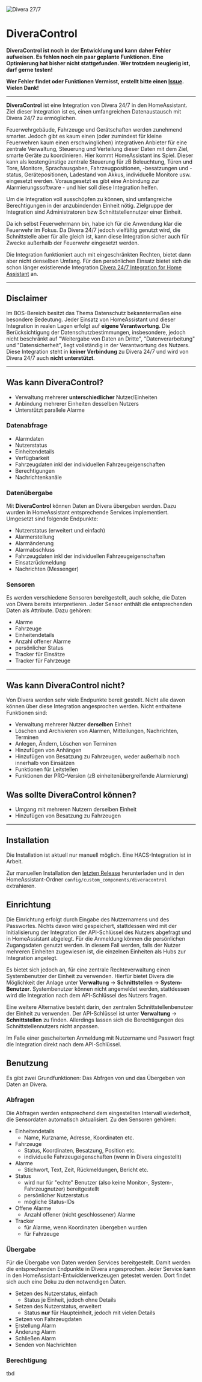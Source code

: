![Divera 27/7](https://www.divera247.com/downloads/grafik/divera247_logo_800.png)
# DiveraControl

**DiveraControl ist noch in der Entwicklung und kann daher Fehler aufweisen. Es fehlen noch ein paar geplante Funktionen. Eine Optimierung hat bisher nicht stattgefunden. Wer trotzdem neugierig ist, darf gerne testen!**

**Wer Fehler findet oder Funktionen Vermisst, erstellt bitte einen [Issue](https://github.com/moehrem/DiveraControl/issues). Vielen Dank!**

---

**DiveraControl** ist eine Integration von Divera 24/7 in den HomeAssistant. Ziel dieser Integration ist es, einen umfangreichen Datenaustausch mit Divera 24/7 zu ermöglichen.

Feuerwehrgebäude, Fahrzeuge und Gerätschaften werden zunehmend smarter. Jedoch gibt es kaum einen (oder zumindest für kleine Feuerwehren kaum einen erschwinglichen) integrativen Anbieter für eine zentrale Verwaltung, Steuerung und Verteilung dieser Daten mit dem Ziel, smarte Geräte zu koordinieren. Hier kommt HomeAssistant ins Spiel. Dieser kann als kostengünstige zentrale Steuerung für zB Beleuchtung, Türen und Tore, Monitore, Sprachausgaben, Fahrzeugpositionen, -besatzungen und -status, Gerätepositionen, Ladestand von Akkus, individuelle Monitore usw. eingesetzt werden. Vorausgesetzt es gibt eine Anbindung zur Alarmierungssoftware - und hier soll diese Integration helfen.

Um die Integration voll ausschöpfen zu können, sind umfangreiche Berechtigungen in der anzubindenden Einheit nötig. Zielgruppe der Integration sind Administratoren bzw Schnittstellennutzer einer Einheit.

Da ich selbst Feuerwehrmann bin, habe ich für die Anwendung klar die Feuerwehr im Fokus. Da Divera 24/7 jedoch vielfältig genutzt wird, die Schnittstelle aber für alle gleich ist, kann diese Integration sicher auch für Zwecke außerhalb der Feuerwehr eingesetzt werden.

Die Integration funktioniert auch mit eingeschränkten Rechten, bietet dann aber nicht denselben Umfang. Für den persönlichen Einsatz bietet sich die schon länger existierende Integration [Divera 24/7 Integration for Home Assistant](https://github.com/fwmarcel/home-assistant-divera) an.

---

## Disclaimer

Im BOS-Bereich besitzt das Thema Datenschutz bekanntermaßen eine besondere Bedeutung. Jeder Einsatz von HomeAssistant und dieser Integration in realen Lagen erfolgt auf **eigene Verantwortung**. Die Berücksichtigung der Datenschutzbestimmungen, insbesondere, jedoch nicht beschränkt auf "Weitergabe von Daten an Dritte", "Datenverarbeitung" und "Datensicherheit", liegt vollständig in der Verantwortung des Nutzers.
Diese Integration steht in **keiner Verbindung** zu Divera 24/7 und wird von Divera 24/7 auch **nicht unterstützt**.

---

## Was kann DiveraControl?

- Verwaltung mehrerer **unterschiedlicher** Nutzer/Einheiten
- Anbindung mehrerer Einheiten desselben Nutzers
- Unterstützt parallele Alarme

### Datenabfrage
- Alarmdaten
- Nutzerstatus
- Einheitendetails
- Verfügbarkeit
- Fahrzeugdaten inkl der individuellen Fahrzeugeigenschaften
- Berechtigungen
- Nachrichtenkanäle

### Datenübergabe
Mit **DiveraControl** können Daten an Divera übergeben werden. Dazu wurden in HomeAssistant entsprechende Services implementiert. Umgesetzt sind folgende Endpunkte:
- Nutzerstatus (erweitert und einfach)
- Alarmerstellung
- Alarmänderung
- Alarmabschluss
- Fahrzeugdaten inkl der individuellen Fahrzeugeigenschaften
- Einsatzrückmeldung
- Nachrichten (Messenger)

### Sensoren
Es werden verschiedene Sensoren bereitgestellt, auch solche, die Daten von Divera bereits interpretieren. Jeder Sensor enthält die entsprechenden Daten als Attribute. Dazu gehören:
- Alarme
- Fahrzeuge
- Einheitendetails
- Anzahl offener Alarme
- persönlicher Status
- Tracker für Einsätze
- Tracker für Fahrzeuge

---

## Was kann DiveraControl nicht?
Von Divera werden sehr viele Endpunkte bereit gestellt. Nicht alle davon können über diese Integration angesprochen werden. Nicht enthaltene Funktionen sind:
- Verwaltung mehrerer Nutzer **derselben** Einheit
- Löschen und Archivieren von Alarmen, Mitteilungen, Nachrichten, Terminen
- Anlegen, Ändern, Löschen von Terminen
- Hinzufügen von Anhängen
- Hinzufügen von Besatzung zu Fahrzeugen, weder außerhalb noch innerhalb von Einsätzen
- Funktionen für Leitstellen
- Funktionen der PRO-Version (zB einheitenübergreifende Alarmierung)

## Was sollte DiveraControl können?
- Umgang mit mehreren Nutzern derselben Einheit
- Hinzufügen von Besatzung zu Fahrzeugen

---

## Installation
Die Installation ist aktuell nur manuell möglich. Eine HACS-Integration ist in Arbeit.

Zur manuellen Installation den [letzten Release](https://github.com/moehrem/DiveraControl/releases/latest) herunterladen und in den HomeAssistant-Ordner `config/custom_components/diveracontrol` extrahieren.


## Einrichtung
Die Einrichtung erfolgt durch Eingabe des Nutzernamens und des Passwortes. Nichts davon wird gespeichert, stattdessen wird mit der Initialisierung der Integration der API-Schlüssel des Nutzers abgefragt und in HomeAssistant abgelegt.
Für die Anmeldung können die persönlichen Zugangsdaten genutzt werden. In diesem Fall werden, falls der Nutzer mehreren Einheiten zugewiesen ist, die einzelnen Einheiten als Hubs zur Integration angelegt.

Es bietet sich jedoch an, für eine zentrale Rechteverwaltung einen Systembenutzer der Einheit zu verwenden. Hierfür bietet Divera die Möglichkeit der Anlage unter **Verwaltung** -> **Schnittstellen** -> **System-Benutzer**. Systembenutzer können nicht angemeldet werden, stattdessen wird die Integration nach dem API-Schlüssel des Nutzers fragen.

Eine weitere Alternative besteht darin, den zentralen Schnittstellenbenutzer der Einheit zu verwenden. Der API-Schlüssel ist unter **Verwaltung** -> **Schnittstellen** zu finden. Allerdings lassen sich die Berechtigungen des Schnittstellennutzers nicht anpassen.

Im Falle einer gescheiterten Anmeldung mit Nutzername und Passwort fragt die Integration direkt nach dem API-Schlüssel.


## Benutzung
Es gibt zwei Grundfunktionen: Das Abfrgen von und das Übergeben von Daten an Divera.

### Abfragen
Die Abfragen werden entsprechend dem eingestellten Intervall wiederholt, die Sensordaten automatisch aktualisiert. Zu den Sensoren gehören:
- Einheitendetails
    - Name, Kurzname, Adresse, Koordinaten etc.
- Fahrzeuge
    - Status, Koordinaten, Besatzung, Position etc.
    - individuelle Fahrzeugeigenschaften (wenn in Divera eingestellt)
- Alarme
    - Stichwort, Text, Zeit, Rückmeldungen, Bericht etc.
- Status
    - wird nur für "echte" Benutzer (also keine Monitor-, System-, Fahrzeugnutzer) bereitgestellt
    - persönlicher Nutzerstatus
    - mögliche Status-IDs
- Offene Alarme
    - Anzahl offener (nicht geschlossener) Alarme
- Tracker
    - für Alarme, wenn Koordinaten übergeben wurden
    - für Fahrzeuge

### Übergabe
Für die Übergabe von Daten werden Services bereitgestellt. Damit werden die entsprechenden Endpunkte in Divera angesprochen. Jeder Service kann in den HomeAssistant-Entwicklerwerkzeugen getestet werden. Dort findet sich auch eine Doku zu den notwendigen Daten.
- Setzen des Nutzerstatus, einfach
    - Status je Einheit, jedoch ohne Details
- Setzen des Nutzerstatus, erweitert
    - Status **nur** für Haupteinheit, jedoch mit vielen Details
- Setzen von Fahrzeugdaten
- Erstellung Alarm
- Änderung Alarm
- Schließen Alarm
- Senden von Nachrichten

### Berechtigung
tbd